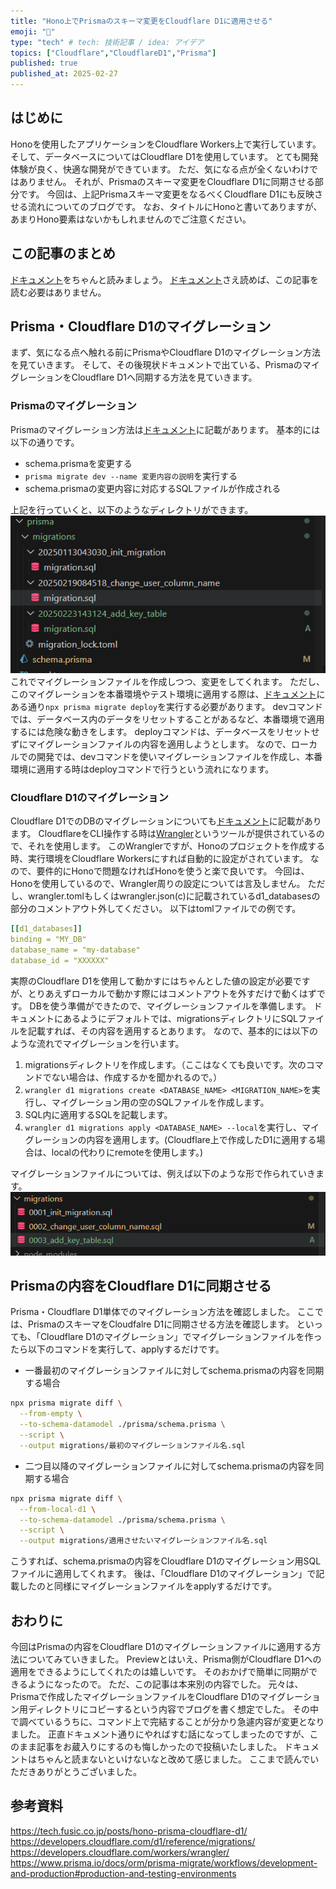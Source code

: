 ```yaml
---
title: "Hono上でPrismaのスキーマ変更をCloudflare D1に適用させる"
emoji: "📘"
type: "tech" # tech: 技術記事 / idea: アイデア
topics: ["Cloudflare","CloudflareD1","Prisma"]
published: true 
published_at: 2025-02-27 
---
```

## はじめに
Honoを使用したアプリケーションをCloudflare Workers上で実行しています。
そして、データベースについてはCloudflare D1を使用しています。
とても開発体験が良く、快適な開発ができています。
ただ、気になる点が全くないわけではありません。
それが、Prismaのスキーマ変更をCloudflare D1に同期させる部分です。
今回は、上記Prismaスキーマ変更をなるべくCloudflare D1にも反映させる流れについてのブログです。
なお、タイトルにHonoと書いてありますが、あまりHono要素はないかもしれませんのでご注意ください。
## この記事のまとめ
[ドキュメント](https://www.prisma.io/docs/orm/overview/databases/cloudflare-d1)をちゃんと読みましょう。
[ドキュメント](https://www.prisma.io/docs/orm/overview/databases/cloudflare-d1)さえ読めば、この記事を読む必要はありません。
## Prisma・Cloudflare D1のマイグレーション
まず、気になる点へ触れる前にPrismaやCloudflare D1のマイグレーション方法を見ていきます。
そして、その後現状ドキュメントで出ている、PrismaのマイグレーションをCloudflare D1へ同期する方法を見ていきます。
### Prismaのマイグレーション
Prismaのマイグレーション方法は[ドキュメント](https://www.prisma.io/docs/orm/prisma-migrate/getting-started)に記載があります。
基本的には以下の通りです。
- schema.prismaを変更する
- `prisma migrate dev --name 変更内容の説明`を実行する
- schema.prismaの変更内容に対応するSQLファイルが作成される

上記を行っていくと、以下のようなディレクトリができます。
![2025-02-24_12h00_44.png](/images/migrate-prisma-to-cloudflare-d1/2025-02-24_12h00_44.png)
これでマイグレーションファイルを作成しつつ、変更をしてくれます。
ただし、このマイグレーションを本番環境やテスト環境に適用する際は、[ドキュメント](https://www.prisma.io/docs/orm/prisma-migrate/workflows/development-and-production#production-and-testing-environments)にある通り`npx prisma migrate deploy`を実行する必要があります。
devコマンドでは、データベース内のデータをリセットすることがあるなど、本番環境で適用するには危険な動きをします。
deployコマンドは、データベースをリセットせずにマイグレーションファイルの内容を適用しようとします。
なので、ローカルでの開発では、devコマンドを使いマイグレーションファイルを作成し、本番環境に適用する時はdeployコマンドで行うという流れになります。
### Cloudflare D1のマイグレーション
Cloudflare D1でのDBのマイグレーションについても[ドキュメント](https://developers.cloudflare.com/d1/reference/migrations/)に記載があります。
CloudflareをCLI操作する時は[Wrangler](https://developers.cloudflare.com/workers/wrangler/)というツールが提供されているので、それを使用します。
このWranglerですが、Honoのプロジェクトを作成する時、実行環境をCloudflare Workersにすれば自動的に設定がされています。
なので、要件的にHonoで問題なければHonoを使うと楽で良いです。
今回は、Honoを使用しているので、Wrangler周りの設定については言及しません。
ただし、wrangler.tomlもしくはwrangler.json(c)に記載されているd1_databasesの部分のコメントアウト外してください。
以下はtomlファイルでの例です。
```yaml
[[d1_databases]]
binding = "MY_DB"
database_name = "my-database"
database_id = "XXXXXX"
```
実際のCloudflare D1を使用して動かすにはちゃんとした値の設定が必要ですが、とりあえずローカルで動かす際にはコメントアウトを外すだけで動くはずです。
DBを使う準備ができたので、マイグレーションファイルを準備します。
ドキュメントにあるようにデフォルトでは、migrationsディレクトリにSQLファイルを記載すれば、その内容を適用するとあります。
なので、基本的には以下のような流れでマイグレーションを行います。
1. migrationsディレクトリを作成します。（ここはなくても良いです。次のコマンドでない場合は、作成するかを聞かれるので。）
2. `wrangler d1 migrations create <DATABASE_NAME> <MIGRATION_NAME>`を実行し、マイグレーション用の空のSQLファイルを作成します。
3. SQL内に適用するSQLを記載します。
4. `wrangler d1 migrations apply <DATABASE_NAME> --local`を実行し、マイグレーションの内容を適用します。(Cloudflare上で作成したD1に適用する場合は、localの代わりにremoteを使用します。)

マイグレーションファイルについては、例えば以下のような形で作られていきます。
![2025-02-24_12h25_53.png](/images/migrate-prisma-to-cloudflare-d1/2025-02-24_12h25_53.png)
## Prismaの内容をCloudflare D1に同期させる
Prisma・Cloudflare D1単体でのマイグレーション方法を確認しました。
ここでは、PrismaのスキーマをCloudfalre D1に同期させる方法を確認します。
といっても、「Cloudflare D1のマイグレーション」でマイグレーションファイルを作ったら以下のコマンドを実行して、applyするだけです。
- 一番最初のマイグレーションファイルに対してschema.prismaの内容を同期する場合

```bash
npx prisma migrate diff \
  --from-empty \
  --to-schema-datamodel ./prisma/schema.prisma \
  --script \
  --output migrations/最初のマイグレーションファイル名.sql
```
- 二つ目以降のマイグレーションファイルに対してschema.prismaの内容を同期する場合

```bash
npx prisma migrate diff \
  --from-local-d1 \
  --to-schema-datamodel ./prisma/schema.prisma \
  --script \
  --output migrations/適用させたいマイグレーションファイル名.sql
```
こうすれば、schema.prismaの内容をCloudflare D1のマイグレーション用SQLファイルに適用してくれます。
後は、「Cloudflare D1のマイグレーション」で記載したのと同様にマイグレーションファイルをapplyするだけです。
## おわりに
今回はPrismaの内容をCloudflare D1のマイグレーションファイルに適用する方法についてみていきました。
Previewとはいえ、Prisma側がCloudflare D1への適用をできるようにしてくれたのは嬉しいです。
そのおかげで簡単に同期ができるようになったので。
ただ、この記事は本来別の内容でした。
元々は、Prismaで作成したマイグレーションファイルをCloudflare D1のマイグレーション用ディレクトリにコピーするという内容でブログを書く想定でした。
その中で調べているうちに、コマンド上で完結することが分かり急遽内容が変更となりました。
正直ドキュメント通りにやればすむ話になってしまったのですが、このまま記事をお蔵入りにするのも悔しかったので投稿いたしました。
ドキュメントはちゃんと読まないといけないなと改めて感じました。
ここまで読んでいただきありがとうございました。
## 参考資料
https://tech.fusic.co.jp/posts/hono-prisma-cloudflare-d1/
https://developers.cloudflare.com/d1/reference/migrations/
https://developers.cloudflare.com/workers/wrangler/
https://www.prisma.io/docs/orm/prisma-migrate/workflows/development-and-production#production-and-testing-environments